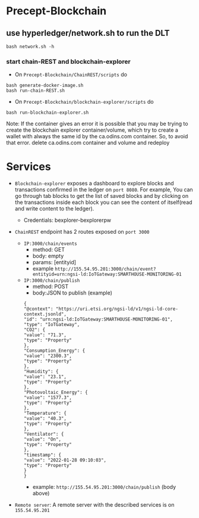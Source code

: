 # Precept-Blockchain
## use hyperledger/network.sh to run the DLT
```
bash network.sh -h
```

### start chain-REST and blockchain-explorer
- On `Precept-Blockchain/ChainREST/scripts` do 
```
bash generate-docker-image.sh
bash run-chain-REST.sh
```
- On `Precept-Blockchain/blockchain-explorer/scripts` do
```
bash run-blockchain-explorer.sh
```
Note: If the container gives an error it is possible that you may be trying to create the blockchain explorer container/volume, which try to create a wallet with always the same id by the ca.odins.com container. So, to avoid that error. delete ca.odins.com container and volume and redeploy
# Services

- `Blockchain-explorer` exposes a dashboard to explore blocks and transactions confirmed in the ledger on `port 8080`. For example, You can go through tab blocks to get the list of saved blocks and by clicking on the transactions inside each block you can see the content of itself(read and write content to the ledger).
  - Credentials: bexplorer-bexplorerpw

- `ChainREST` endpoint has 2 routes exposed on `port 3000`
  - `IP:3000/chain/events`
    - method: GET
    - body: empty
    - params: [entityid]
    - example `http://155.54.95.201:3000/chain/event?entityid=urn:ngsi-ld:IoTGateway:SMARTHOUSE-MONITORING-01`
  - `IP:3000/chain/publish`
    - method: POST
    - body:JSON to publish (example)
    ```
    {
    "@context": "https://uri.etsi.org/ngsi-ld/v1/ngsi-ld-core-context.jsonld",
    "id": "urn:ngsi-ld:IoTGateway:SMARTHOUSE-MONITORING-01",
    "type": "IoTGateway",
    "CO2": {
    "value": "71.3",
    "type": "Property"
    },
    "Consumption_Energy": {
    "value": "2300.3",
    "type": "Property"
    },
    "Humidity": {
    "value": "23.1",
    "type": "Property"
    },
    "Photovoltaic_Energy": {
    "value": "1577.3",
    "type": "Property"
    },
    "Temperature": {
    "value": "40.3",
    "type": "Property"
    },
    "Ventilator": {
    "value": "On",
    "type": "Property"
    },
    "timestamp": {
    "value": "2022-01-28 09:10:03",
    "type": "Property"
    }
    }
    ```
    - example: `http://155.54.95.201:3000/chain/publish` (body above)

- `Remote server`: A remote server with the described services is on `155.54.95.201`

